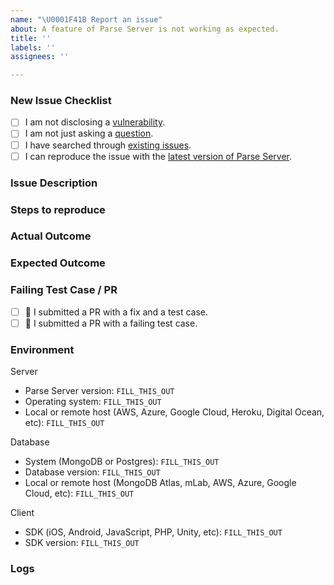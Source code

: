 ```yaml
---
name: "\U0001F41B Report an issue"
about: A feature of Parse Server is not working as expected.
title: ''
labels: ''
assignees: ''

---
```


### New Issue Checklist
<!-- Please check the following boxes [x] before submitting your issue. Click the "Preview" tab for better readability. Thanks for reporting issues back to Parse Server! -->

- [ ] I am not disclosing a [vulnerability](https://github.com/parse-community/parse-server/blob/master/SECURITY.md).
- [ ] I am not just asking a [question](https://github.com/parse-community/.github/blob/master/SUPPORT.md).
- [ ] I have searched through [existing issues](https://github.com/parse-community/parse-server/issues?q=is%3Aissue).
- [ ] I can reproduce the issue with the [latest version of Parse Server](https://github.com/parse-community/parse-server/releases). <!-- We don't investigate issues for outdated releases. -->

### Issue Description
<!-- What is the specific issue with Parse Server? -->

### Steps to reproduce
<!-- How can someone else reproduce the issue? -->

### Actual Outcome
<!-- What outcome, for example query result, did you get? -->

### Expected Outcome
<!-- What outcome, for example query result, did you expect? -->

### Failing Test Case / PR
<!--
    Check one of the following boxes [x] if you added a PR and add the link.
    See the contribution guide for how add a test cases:
    https://github.com/parse-community/parse-server/blob/master/CONTRIBUTING.md
-->

- [ ] 🤩 I submitted a PR with a fix and a test case.
- [ ] 🧐 I submitted a PR with a failing test case.

###  Environment
<!-- Be specific with versions, don't use "latest" or semver ranges like "~x.y.z" or "^x.y.z". -->

Server
- Parse Server version: `FILL_THIS_OUT`
- Operating system: `FILL_THIS_OUT`
- Local or remote host (AWS, Azure, Google Cloud, Heroku, Digital Ocean, etc): `FILL_THIS_OUT`

Database
- System (MongoDB or Postgres): `FILL_THIS_OUT`
- Database version: `FILL_THIS_OUT`
- Local or remote host (MongoDB Atlas, mLab, AWS, Azure, Google Cloud, etc): `FILL_THIS_OUT`

Client
- SDK (iOS, Android, JavaScript, PHP, Unity, etc): `FILL_THIS_OUT`
- SDK version: `FILL_THIS_OUT`

### Logs
<!-- Include relevant logs here. Turn on additional logging by configuring VERBOSE=1 in your environment. -->
